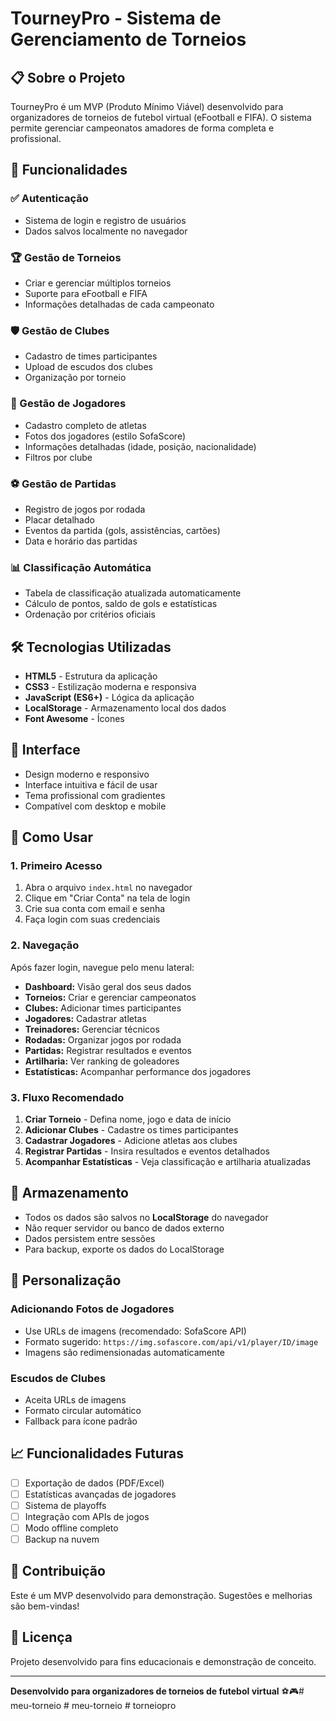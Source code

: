 # TourneyPro - Sistema de Gerenciamento de Torneios

## 📋 Sobre o Projeto

TourneyPro é um MVP (Produto Mínimo Viável) desenvolvido para organizadores de torneios de futebol virtual (eFootball e FIFA). O sistema permite gerenciar campeonatos amadores de forma completa e profissional.

## 🚀 Funcionalidades

### ✅ Autenticação
- Sistema de login e registro de usuários
- Dados salvos localmente no navegador

### 🏆 Gestão de Torneios
- Criar e gerenciar múltiplos torneios
- Suporte para eFootball e FIFA
- Informações detalhadas de cada campeonato

### 🛡️ Gestão de Clubes
- Cadastro de times participantes
- Upload de escudos dos clubes
- Organização por torneio

### 👥 Gestão de Jogadores
- Cadastro completo de atletas
- Fotos dos jogadores (estilo SofaScore)
- Informações detalhadas (idade, posição, nacionalidade)
- Filtros por clube

### ⚽ Gestão de Partidas
- Registro de jogos por rodada
- Placar detalhado
- Eventos da partida (gols, assistências, cartões)
- Data e horário das partidas

### 📊 Classificação Automática
- Tabela de classificação atualizada automaticamente
- Cálculo de pontos, saldo de gols e estatísticas
- Ordenação por critérios oficiais

## 🛠️ Tecnologias Utilizadas

- **HTML5** - Estrutura da aplicação
- **CSS3** - Estilização moderna e responsiva
- **JavaScript (ES6+)** - Lógica da aplicação
- **LocalStorage** - Armazenamento local dos dados
- **Font Awesome** - Ícones

## 📱 Interface

- Design moderno e responsivo
- Interface intuitiva e fácil de usar
- Tema profissional com gradientes
- Compatível com desktop e mobile

## 🎯 Como Usar

### 1. Primeiro Acesso
1. Abra o arquivo `index.html` no navegador
2. Clique em "Criar Conta" na tela de login
3. Crie sua conta com email e senha
4. Faça login com suas credenciais

### 2. Navegação
Após fazer login, navegue pelo menu lateral:
- **Dashboard:** Visão geral dos seus dados
- **Torneios:** Criar e gerenciar campeonatos
- **Clubes:** Adicionar times participantes
- **Jogadores:** Cadastrar atletas
- **Treinadores:** Gerenciar técnicos
- **Rodadas:** Organizar jogos por rodada
- **Partidas:** Registrar resultados e eventos
- **Artilharia:** Ver ranking de goleadores
- **Estatísticas:** Acompanhar performance dos jogadores

### 3. Fluxo Recomendado
1. **Criar Torneio** - Defina nome, jogo e data de início
2. **Adicionar Clubes** - Cadastre os times participantes
3. **Cadastrar Jogadores** - Adicione atletas aos clubes
4. **Registrar Partidas** - Insira resultados e eventos detalhados
5. **Acompanhar Estatísticas** - Veja classificação e artilharia atualizadas



## 💾 Armazenamento

- Todos os dados são salvos no **LocalStorage** do navegador
- Não requer servidor ou banco de dados externo
- Dados persistem entre sessões
- Para backup, exporte os dados do LocalStorage

## 🔧 Personalização

### Adicionando Fotos de Jogadores
- Use URLs de imagens (recomendado: SofaScore API)
- Formato sugerido: `https://img.sofascore.com/api/v1/player/ID/image`
- Imagens são redimensionadas automaticamente

### Escudos de Clubes
- Aceita URLs de imagens
- Formato circular automático
- Fallback para ícone padrão

## 📈 Funcionalidades Futuras

- [ ] Exportação de dados (PDF/Excel)
- [ ] Estatísticas avançadas de jogadores
- [ ] Sistema de playoffs
- [ ] Integração com APIs de jogos
- [ ] Modo offline completo
- [ ] Backup na nuvem

## 🤝 Contribuição

Este é um MVP desenvolvido para demonstração. Sugestões e melhorias são bem-vindas!

## 📄 Licença

Projeto desenvolvido para fins educacionais e demonstração de conceito.

---

**Desenvolvido para organizadores de torneios de futebol virtual** ⚽🎮#   m e u - t o r n e i o  
 #   m e u - t o r n e i o  
 #   t o r n e i o p r o  
 